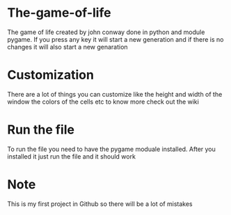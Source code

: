 # The-game-of-life
The game of life created by john conway done in python and module pygame. If you press any key it will start a new generation and if there is no changes it will also start a new genaration 

# Customization
There are a lot of things you can customize like the height and width of the window the colors of the cells etc to know more check out the wiki

# Run the file
To run the file you need to have the pygame moduale installed. After you installed it just run the file and it should work 

# Note 
This is my first project in Github so there will be a lot of mistakes 

